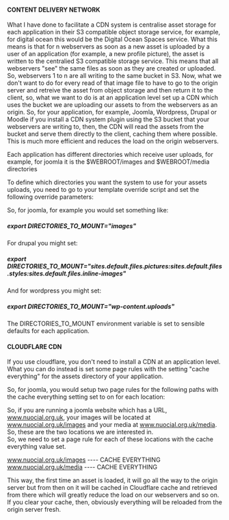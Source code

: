 #### CONTENT DELIVERY NETWORK

What I have done to facilitate a CDN system is centralise asset storage for each application in their S3 compatible object storage service, for example, for digital ocean this would be the Digital Ocean Spaces service. What this means is that for n webservers as soon as a new asset is uploaded by a user of an application (for example, a new profile picture), the asset is written to the centralied S3 compatible storage service. This means that all webservers "see" the same files as soon as they are created or uploaded. So, webservers 1 to n are all writing to the same bucket in S3. Now, what we don't want to do for every read of that image file to have to go to the origin server and retreive the asset from object storage and then return it to the client, so, what we want to do is at an application level set up a CDN which uses the bucket we are uploading our assets to from the webservers as an origin. So, for your application, for example, Joomla, Wordpress, Drupal or Moodle if you install a CDN system plugin using the S3 bucket that your webservers are writing to, then, the CDN will read the assets from the bucket and serve them directly to the client, caching them where possible. This is much more efficient and reduces the load on the origin webservers.  

Each application has different directories which receive user uploads, for example, for joomla it is the $WEBROOT/images  and $WEBROOT/media directories  
  
To define which directories you want the system to use for your assets uploads, you need to go to your template override script and set the following override parameters:  
  
So, for joomla, for example you would set something like:  

##### export DIRECTORIES_TO_MOUNT="images"  

For drupal you might set:  

##### export DIRECTORIES_TO_MOUNT="sites.default.files.pictures:sites.default.files.styles:sites.default.files.inline-images"  

And for wordpress you might set:  

##### export DIRECTORIES_TO_MOUNT="wp-content.uploads"  

The DIRECTORIES_TO_MOUNT environment variable is set to sensible defaults for each application.  
  
    
#### CLOUDFLARE CDN  
    
If you use cloudflare, you don't need to install a CDN at an application level. What you can do instead is set some page rules with the setting "cache everything" for the assets directory of your application.  
  
  
So, for joomla, you would setup two page rules for the following paths with the cache everything setting set to on for each location:  

So, if you are running a joomla website which has a URL, www.nuocial.org.uk, your images will be located at www.nuocial.org.uk/images and your media at www.nuocial.org.uk/media. So, these are the two locations we are interested in.  
So, we need to set a page rule for each of these locations with the cache everything value set.  
  
www.nuocial.org.uk/images  ---- CACHE EVERYTHING  
www.nuocial.org.uk/media   ---- CACHE EVERYTHING  
  
This way, the first time an asset is loaded, it will go all the way to the origin server but from then on it will be cached in Cloudflare cache and retrieved from there which will greatly reduce the load on our webservers and so on. If you clear your cache, then, obviously everything will be reloaded from the origin server fresh.   
